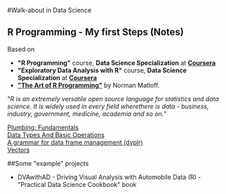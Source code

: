#Walk-about in Data Science

## R Programming - My first Steps (Notes)
Based on 

* __"R Programming"__ course, __Data Science Specialization__ at __[Coursera](https://www.coursera.org/specialization/jhudatascience/1?utm_medium=courseDescripTop)__ 
* __"Exploratory Data Analysis with R"__ course, __Data Science Specialization__ at __[Coursera](https://www.coursera.org/specialization/jhudatascience/1?utm_medium=courseDescripTop)__ 
* __["The Art of R Programming"](http://shop.oreilly.com/product/9781593273842.do)__ by Norman Matloff.


"_R is an extremely versatile open source language for statistics and data science. It is widely used in every field wherethere is data - business, industry, government, medicine, academia and so on._"


[Plumbing: Fundamentals](https://github.com/pparacch/PlayingWithDataScience/blob/master/R_plumbing.md)  
[Data Types And Basic Operations](https://github.com/pparacch/PlayingWithDataScience/blob/master/R_data_types_and_basic_operations.md)  
[A grammar for data frame management (dyplr)](https://github.com/pparacch/PlayingWithDataScience/blob/master/R_dplyr.md)  
[Vectors](https://github.com/pparacch/PlayingWithDataScience/blob/master/R_vectors.md) 


##Some "example" projects

* DVAwithAD - Driving Visual Analysis with Automobile Data (R) - "Practical Data Science Cookbook" book 
